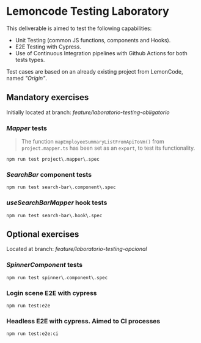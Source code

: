 # Lemoncode Testing Laboratory

This deliverable is aimed to test the following capabilities:
- Unit Testing (common JS functions, components and Hooks).
- E2E Testing with Cypress.
- Use of Continuous Integration pipelines with Github Actions for both tests types.

Test cases are based on an already existing project from LemonCode, named *"Origin"*.


## Mandatory exercises

Initially located at branch: *feature/laboratorio-testing-obligatorio*
### ***Mapper*** tests
> The function `mapEmployeeSummaryListFromApiToVm()` from `project.mapper.ts` has been set as an `export`,
to test its functionality.
```
npm run test project\.mapper\.spec
```

### ***SearchBar*** component tests
```
npm run test search-bar\.component\.spec
```

### ***useSearchBarMapper*** hook tests
```
npm run test search-bar\.hook\.spec
```

## Optional exercises
Located at branch: *feature/laboratorio-testing-opcional*
### ***SpinnerComponent*** tests
```
npm run test spinner\.component\.spec
```

### Login scene E2E with cypress
```
npm run test:e2e
```
### Headless E2E with cypress. Aimed to CI processes
```
npm run test:e2e:ci
```
